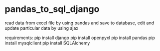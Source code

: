 # pandas_to_sql_django
read data from excel file by using pandas and save to database, edit and update particular data by using ajax

requirements:
pip install django
pip install openpyxl
pip install pandas
pip install mysqlclient
pip install SQLAlchemy


